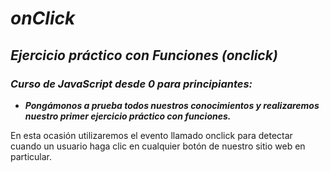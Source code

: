 # **_onClick_**

## **_Ejercicio práctico con Funciones (onclick)_**

### **_Curso de JavaScript desde 0 para principiantes:_**

- **_Pongámonos a prueba todos nuestros conocimientos y realizaremos nuestro primer ejercicio práctico con funciones._**

En esta ocasión utilizaremos el evento llamado onclick para detectar cuando un usuario haga clic en cualquier botón de nuestro sitio web en particular.
